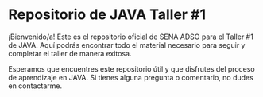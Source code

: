 # Repositorio de JAVA Taller #1

¡Bienvenido/a! Este es el repositorio oficial de SENA ADSO para el Taller #1 de JAVA. Aquí podrás encontrar todo el material necesario para seguir y completar el taller de manera exitosa.

Esperamos que encuentres este repositorio útil y que disfrutes del proceso de aprendizaje en JAVA. Si tienes alguna pregunta o comentario, no dudes en contactarme.
